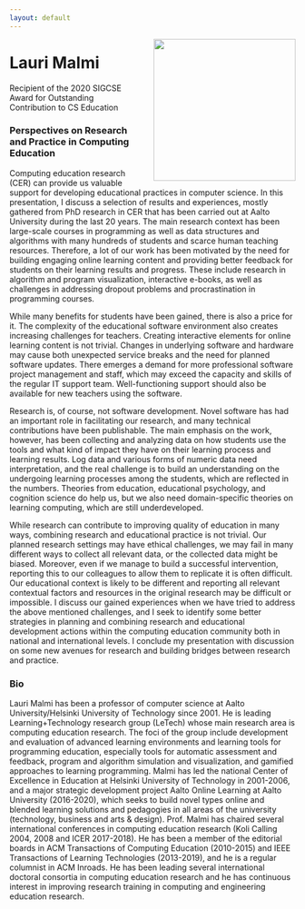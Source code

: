 ```yaml
---
layout: default
---
```


<img 	src = "{{site.baseurl}}/images/speakers/malmi.jpg" 
			width = "250px"
			style="float:right; margin-left: 20px;"
			>

# Lauri Malmi

Recipient of the 2020 SIGCSE Award for Outstanding Contribution to CS Education

<a name = "abstract"> </a>

### Perspectives on Research and Practice in Computing Education

Computing education research (CER) can provide us valuable support for developing educational practices in computer science. In this presentation, I discuss a selection of results and experiences, mostly gathered from PhD research in CER that has been carried out at Aalto University during the last 20 years. The main research context has been large-scale courses in programming as well as data structures and algorithms with many hundreds of students and scarce human teaching resources. Therefore, a lot of our work has been motivated by the need for building engaging online learning content and providing better feedback for students on their learning results and progress. These include research in algorithm and program visualization, interactive e-books, as well as challenges in addressing dropout problems and procrastination in programming courses.

While many benefits for students have been gained, there is also a price for it. The complexity of the educational software environment also creates increasing challenges for teachers. Creating interactive elements for online learning content is not trivial. Changes in underlying software and hardware may cause both unexpected service breaks and the need for planned software updates. There emerges a demand for more professional software project management and staff, which may exceed the capacity and skills of the regular IT support team. Well-functioning support should also be available for new teachers using the software.

Research is, of course, not software development. Novel software has had an important role in facilitating our research, and many technical contributions have been publishable. The main emphasis on the work, however, has been collecting and analyzing data on how students use the tools and what kind of impact they have on their learning process and learning results. Log data and various forms of numeric data need interpretation, and the real challenge is to build an understanding on the undergoing learning processes among the students, which are reflected in the numbers. Theories from education, educational psychology, and cognition science do help us, but we also need domain-specific theories on learning computing, which are still underdeveloped.

While research can contribute to improving quality of education in many ways, combining research and educational practice is not trivial. Our planned research settings may have ethical challenges, we may fail in many different ways to collect all relevant data, or the collected data might be biased. Moreover, even if we manage to build a successful intervention, reporting this to our colleagues to allow them to replicate it is often difficult. Our educational context is likely to be different and reporting all relevant contextual factors and resources in the original research may be difficult or impossible. I discuss our gained experiences when we have tried to address the above mentioned challenges, and I seek to identify some better strategies in planning and combining research and educational development actions within the computing education community both in national and international levels. I conclude my presentation with discussion on some new avenues for research and building bridges between research and practice.



<a name = "bio"> </a>

### Bio

Lauri Malmi has been a professor of computer science at Aalto University/Helsinki University of Technology since 2001. He is leading Learning+Technology research group (LeTech) whose main research area is computing education research. The foci of the group include development and evaluation of advanced learning environments and learning tools for programming education, especially tools for automatic assessment and feedback, program and algorithm simulation and visualization, and gamified approaches to learning programming. Malmi has led the national Center of Excellence in Education at Helsinki University of Technology in 2001-2006, and a major strategic development project Aalto Online Learning at Aalto University (2016-2020), which seeks to build novel types online and blended learning solutions and pedagogies in all areas of the university (technology, business and arts & design). Prof. Malmi has chaired several international conferences in computing education research (Koli Calling 2004, 2008 and ICER 2017-2018). He has been a member of the editorial boards in ACM Transactions of Computing Education (2010-2015) and IEEE Transactions of Learning Technologies (2013-2019), and he is a regular columnist in ACM Inroads. He has been leading several international doctoral consortia in computing education research and he has continuous interest in improving research training in computing and engineering education research.
